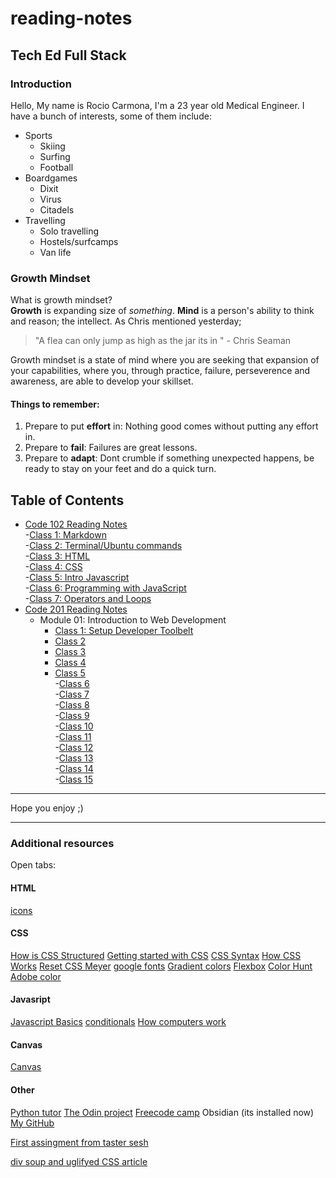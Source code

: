 # reading-notes

## Tech Ed Full Stack

### Introduction
Hello, My name is Rocio Carmona, I'm a 23 year old Medical Engineer. I have a bunch of interests, some of them include:
* Sports
  * Skiing
  * Surfing
  * Football
* Boardgames
  * Dixit
  * Virus
  * Citadels
* Travelling
  * Solo travelling
  * Hostels/surfcamps
  * Van life

### Growth Mindset
What is growth mindset?  
**Growth** is expanding size of *something*. 
**Mind** is a person's ability to think and reason; the intellect.
As Chris mentioned yesterday; 
> "A flea can only jump as high as the jar its in " - Chris Seaman  

Growth mindset is a state of mind where you are seeking that expansion of your capabilities, where you, through practice, failure, perseverence and awareness, are able to develop your skillset.

#### Things to remember:
1. Prepare to put **effort** in: Nothing good comes without putting any effort in.  
2. Prepare to **fail**: Failures are great lessons. 
3. Prepare to **adapt**: Dont crumble if something unexpected happens, be ready to stay on your feet and do a quick turn.

## Table of Contents
- [Code 102 Reading Notes](https://github.com/Rocio29022000/reading-notes/tree/main/102)  
    -[Class 1: Markdown](/102/01.md)  
    -[Class 2: Terminal/Ubuntu commands](/102/02.md)   
    -[Class 3: HTML](/102/03.md)  
    -[Class 4: CSS](/102/04.md)  
    -[Class 5: Intro Javascript](/102/05.md)  
    -[Class 6: Programming with JavaScript](/102/06.md)  
    -[Class 7: Operators and Loops](/102/07.md)  
- [Code 201 Reading Notes](https://github.com/Rocio29022000/reading-notes/tree/main/201)  
    - Module 01: Introduction to Web Development
      - [Class 1: Setup Developer Toolbelt](/201/01.md)  
      - [Class 2](/201/02.md)  
      - [Class 3](/201/03.md)  
      - [Class 4](/201/04.md)  
      - [Class 5](/201/05.md)  
    -[Class 6](/201/06.md)  
    -[Class 7](/201/07.md)    
    -[Class 8](/201/08.md)  
    -[Class 9](/201/09.md)   
    -[Class 10](/201/10.md)   
    -[Class 11](/201/11.md)   
    -[Class 12](/201/12.md)  
    -[Class 13](/201/13.md)    
    -[Class 14](/201/14.md)    
    -[Class 15](/201/15.md)   

***
Hope you enjoy ;)

***

### Additional resources
Open tabs:
#### HTML
[icons](https://fontawesome.com/docs/web/add-icons/how-to)

#### CSS
[How is CSS Structured](https://developer.mozilla.org/en-US/docs/Learn/CSS/First_steps/How_CSS_is_structured)
[Getting started with CSS](https://developer.mozilla.org/en-US/docs/Learn/CSS/First_steps/Getting_started)
[CSS Syntax](https://www.w3schools.com/css/css_syntax.asp)
[How CSS Works](https://developer.mozilla.org/en-US/docs/Learn/CSS/First_steps/How_CSS_works)
[Reset CSS Meyer](https://meyerweb.com/eric/tools/css/reset/)
[google fonts](https://fonts.google.com/specimen/Poppins?query=poppins)
[Gradient colors](https://cssgradient.io/gradient-backgrounds/)
[Flexbox](https://www.w3schools.com/css/css3_flexbox.asp)
[Color Hunt](https://colorhunt.co/)
[Adobe color](https://color.adobe.com/create/color-wheel)

#### Javasript
[Javascript Basics](https://developer.mozilla.org/en-US/docs/Learn/Getting_started_with_the_web/JavaScript_basics)
[conditionals](https://developer.mozilla.org/en-US/docs/Learn/JavaScript/Building_blocks/conditionals)
[How computers work](https://www.youtube.com/playlist?list=PLzdnOPI1iJNcsRwJhvksEo1tJqjIqWbN-)


#### Canvas
[Canvas](https://canvas.instructure.com/courses/6945431)


#### Other
[Python tutor](https://pythontutor.com/)
[The Odin project](https://www.theodinproject.com/)
[Freecode camp](https://www.google.com/search?q=freecodecamp&rlz=1C1CHBF_en-GBGB822GB822&oq=freecodecamp&aqs=chrome..69i57j0i512j0i20i263i512j0i512l7.4160j0j7&sourceid=chrome&ie=UTF-8)
Obsidian (its installed now)
[My GitHub](https://github.com/Rocio29022000)

[First assingment from taster sesh](https://replit.com/@ROCIOCARMONA1/First-assignment#style.css)

[div soup and uglifyed CSS article](https://css-tricks.com/twitters-div-soup-and-uglyfied-css-explained/)